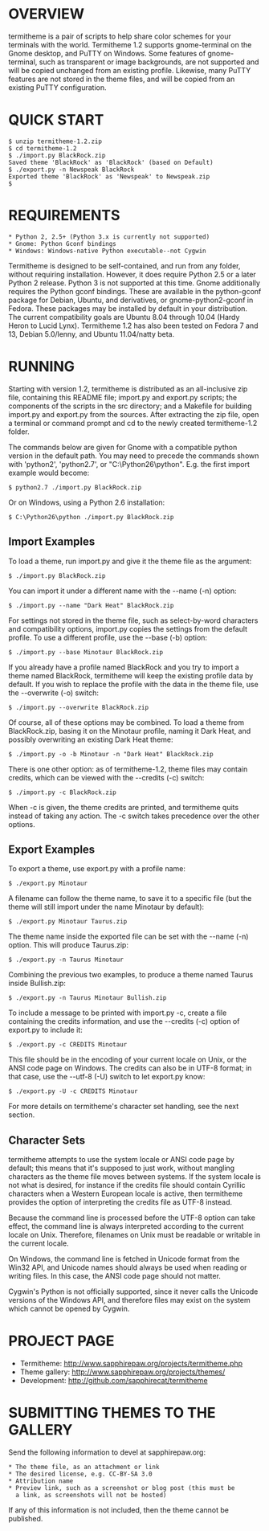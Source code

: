 OVERVIEW
========

termitheme is a pair of scripts to help share color schemes for your
terminals with the world.  Termitheme 1.2 supports gnome-terminal on the
Gnome desktop, and PuTTY on Windows.  Some features of gnome-terminal, such
as transparent or image backgrounds, are not supported and will be copied
unchanged from an existing profile.  Likewise, many PuTTY features are not
stored in the theme files, and will be copied from an existing PuTTY
configuration.


QUICK START
===========

	$ unzip termitheme-1.2.zip
	$ cd termitheme-1.2
	$ ./import.py BlackRock.zip
	Saved theme 'BlackRock' as 'BlackRock' (based on Default)
	$ ./export.py -n Newspeak BlackRock
	Exported theme 'BlackRock' as 'Newspeak' to Newspeak.zip
	$

REQUIREMENTS
============

	* Python 2, 2.5+ (Python 3.x is currently not supported)
	* Gnome: Python Gconf bindings
	* Windows: Windows-native Python executable--not Cygwin

Termitheme is designed to be self-contained, and run from any folder,
without requiring installation.  However, it does require Python 2.5 or a
later Python 2 release.  Python 3 is not supported at this time.  Gnome
additionally requires the Python gconf bindings.  These are available in the
python-gconf package for Debian, Ubuntu, and derivatives, or
gnome-python2-gconf in Fedora.  These packages may be installed by default
in your distribution.  The current compatibility goals are Ubuntu 8.04
through 10.04 (Hardy Heron to Lucid Lynx).  Termitheme 1.2 has also been
tested on Fedora 7 and 13, Debian 5.0/lenny, and Ubuntu 11.04/natty beta.


RUNNING
=======

Starting with version 1.2, termitheme is distributed as an all-inclusive zip
file, containing this README file; import.py and export.py scripts; the
components of the scripts in the src directory; and a Makefile for building
import.py and export.py from the sources.  After extracting the zip file,
open a terminal or command prompt and cd to the newly created termitheme-1.2
folder.

The commands below are given for Gnome with a compatible python version in
the default path. You may need to precede the commands shown with 'python2',
'python2.7', or "C:\Python26\python". E.g. the first import example would
become:

	$ python2.7 ./import.py BlackRock.zip

Or on Windows, using a Python 2.6 installation:

	$ C:\Python26\python ./import.py BlackRock.zip 


Import Examples
---------------

To load a theme, run import.py and give it the theme file as the argument:

	$ ./import.py BlackRock.zip

You can import it under a different name with the --name (-n) option:

	$ ./import.py --name "Dark Heat" BlackRock.zip

For settings not stored in the theme file, such as select-by-word characters
and compatibility options, import.py copies the settings from the default
profile. To use a different profile, use the --base (-b) option:

	$ ./import.py --base Minotaur BlackRock.zip

If you already have a profile named BlackRock and you try to import a theme
named BlackRock, termitheme will keep the existing profile data by default.
If you wish to replace the profile with the data in the theme file, use the
--overwrite (-o) switch:

	$ ./import.py --overwrite BlackRock.zip

Of course, all of these options may be combined. To load a theme from
BlackRock.zip, basing it on the Minotaur profile, naming it Dark Heat, and
possibly overwriting an existing Dark Heat theme:

	$ ./import.py -o -b Minotaur -n "Dark Heat" BlackRock.zip

There is one other option: as of termitheme-1.2, theme files may contain
credits, which can be viewed with the --credits (-c) switch:

	$ ./import.py -c BlackRock.zip

When -c is given, the theme credits are printed, and termitheme quits
instead of taking any action. The -c switch takes precedence over the other
options.


Export Examples
---------------

To export a theme, use export.py with a profile name:

	$ ./export.py Minotaur

A filename can follow the theme name, to save it to a specific file (but the
theme will still import under the name Minotaur by default):

	$ ./export.py Minotaur Taurus.zip

The theme name inside the exported file can be set with the --name (-n)
option. This will produce Taurus.zip:

	$ ./export.py -n Taurus Minotaur

Combining the previous two examples, to produce a theme named Taurus inside
Bullish.zip:

	$ ./export.py -n Taurus Minotaur Bullish.zip

To include a message to be printed with import.py -c, create a file
containing the credits information, and use the --credits (-c) option of
export.py to include it:

	$ ./export.py -c CREDITS Minotaur

This file should be in the encoding of your current locale on Unix, or the
ANSI code page on Windows.  The credits can also be in UTF-8 format; in that
case, use the --utf-8 (-U) switch to let export.py know:

	$ ./export.py -U -c CREDITS Minotaur

For more details on termitheme's character set handling, see the next
section.


Character Sets
--------------

termitheme attempts to use the system locale or ANSI code page by default;
this means that it's supposed to just work, without mangling characters as
the theme file moves between systems.  If the system locale is not what is
desired, for instance if the credits file should contain Cyrillic characters
when a Western European locale is active, then termitheme provides the
option of interpreting the credits file as UTF-8 instead.

Because the command line is processed before the UTF-8 option can take
effect, the command line is always interpreted according to the current
locale on Unix.  Therefore, filenames on Unix must be readable or writable
in the current locale.

On Windows, the command line is fetched in Unicode format from the Win32
API, and Unicode names should always be used when reading or writing files.
In this case, the ANSI code page should not matter.

Cygwin's Python is not officially supported, since it never calls the
Unicode versions of the Windows API, and therefore files may exist on the
system which cannot be opened by Cygwin.


PROJECT PAGE
============

* Termitheme: http://www.sapphirepaw.org/projects/termitheme.php
* Theme gallery: http://www.sapphirepaw.org/projects/themes/
* Development: http://github.com/sapphirecat/termitheme


SUBMITTING THEMES TO THE GALLERY
================================

Send the following information to devel at sapphirepaw.org:

	* The theme file, as an attachment or link
	* The desired license, e.g. CC-BY-SA 3.0
	* Attribution name
	* Preview link, such as a screenshot or blog post (this must be
	  a link, as screenshots will not be hosted)

If any of this information is not included, then the theme cannot be
published.

